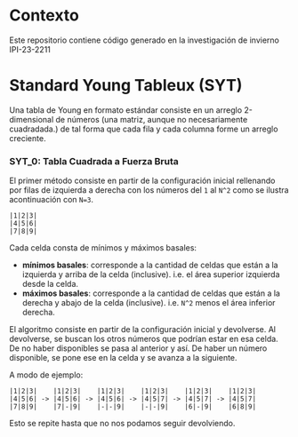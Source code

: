# Contexto

Este repositorio contiene código generado
en la investigación de invierno IPI-23-2211

# Standard Young Tableux (SYT)

Una tabla de Young en formato estándar consiste en
un arreglo 2-dimensional de números (una matriz, aunque
no necesariamente cuadradada.) 
de tal forma que cada fila y cada columna forme un
arreglo creciente.

### SYT_0: Tabla Cuadrada a Fuerza Bruta

El primer método consiste en partir de la configuración
inicial rellenando por filas de izquierda a derecha con
los números del `1` al `N^2` como se ilustra acontinuación
con `N=3`.

```
|1|2|3|
|4|5|6|
|7|8|9|
```

Cada celda consta de mínimos y máximos basales:

- **mínimos basales**: corresponde a la cantidad de celdas
que están a la izquierda y arriba de la celda (inclusive).
i.e. el área superior izquierda desde la celda.
- **máximos basales**: corresponde a la cantidad de celdas que
están a la derecha y abajo de la celda (inclusive).
i.e. `N^2` menos el área inferior derecha.

El algoritmo consiste en partir de la configuración inicial
y devolverse. Al devolverse, se buscan los otros números
que podrían estar en esa celda. De no haber disponibles
se pasa al anterior y así. De haber un número disponible,
se pone ese en la celda y se avanza a la siguiente.

A modo de ejemplo:

```
|1|2|3|    |1|2|3|    |1|2|3|    |1|2|3|    |1|2|3|    |1|2|3|
|4|5|6| -> |4|5|6| -> |4|5|6| -> |4|5|7| -> |4|5|7| -> |4|5|7| 
|7|8|9|    |7|-|9|    |-|-|9|    |-|-|9|    |6|-|9|    |6|8|9|
```

Esto se repite hasta que no nos podamos seguir devolviendo.
